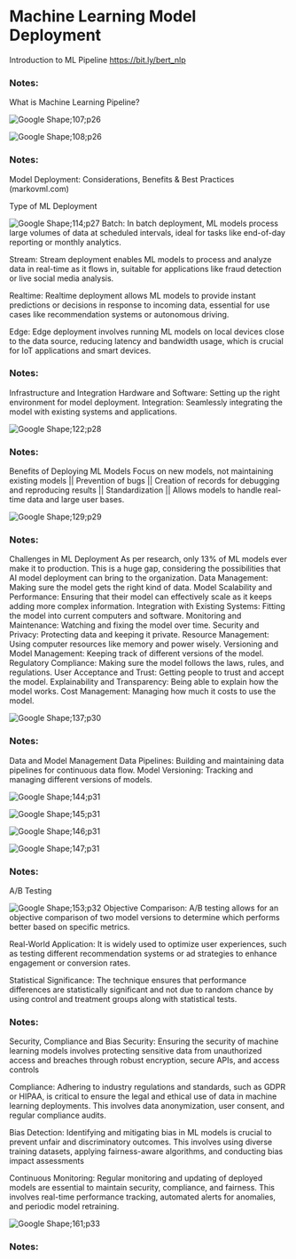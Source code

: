 <!-- Slide number: 1 -->
# Machine Learning Model Deployment
Introduction to ML Pipeline
https://bit.ly/bert_nlp

### Notes:

<!-- Slide number: 2 -->
What is Machine Learning Pipeline?

![Google Shape;107;p26](GoogleShape107p26.jpg)

![Google Shape;108;p26](GoogleShape108p26.jpg)

### Notes:
Model Deployment: Considerations, Benefits & Best Practices (markovml.com)

<!-- Slide number: 3 -->
Type of ML Deployment

![Google Shape;114;p27](GoogleShape114p27.jpg)
Batch: In batch deployment, ML models process large volumes of data at scheduled intervals, ideal for tasks like end-of-day reporting or monthly analytics.

Stream: Stream deployment enables ML models to process and analyze data in real-time as it flows in, suitable for applications like fraud detection or live social media analysis.

Realtime: Realtime deployment allows ML models to provide instant predictions or decisions in response to incoming data, essential for use cases like recommendation systems or autonomous driving.

Edge: Edge deployment involves running ML models on local devices close to the data source, reducing latency and bandwidth usage, which is crucial for IoT applications and smart devices.

### Notes:

<!-- Slide number: 4 -->
Infrastructure and Integration
Hardware and Software: Setting up the right environment for model deployment.
Integration: Seamlessly integrating the model with existing systems and applications.

![Google Shape;122;p28](GoogleShape122p28.jpg)

### Notes:

<!-- Slide number: 5 -->
Benefits of Deploying ML Models
Focus on new models, not maintaining existing models || Prevention of bugs || Creation of records for debugging and reproducing results || Standardization || Allows models to handle real-time data and large user bases.

![Google Shape;129;p29](GoogleShape129p29.jpg)

### Notes:

<!-- Slide number: 6 -->
Challenges in ML Deployment
As per research, only 13% of ML models ever make it to production. This is a huge gap, considering the possibilities that AI model deployment can bring to the organization.
Data Management: Making sure the model gets the right kind of data.
Model Scalability and Performance: Ensuring that their model can effectively scale as it keeps adding more complex information.
Integration with Existing Systems: Fitting the model into current computers and software.
Monitoring and Maintenance: Watching and fixing the model over time.
Security and Privacy: Protecting data and keeping it private.
Resource Management: Using computer resources like memory and power wisely.
Versioning and Model Management: Keeping track of different versions of the model.
Regulatory Compliance: Making sure the model follows the laws, rules, and regulations.
User Acceptance and Trust: Getting people to trust and accept the model.
Explainability and Transparency: Being able to explain how the model works.
Cost Management: Managing how much it costs to use the model.

![Google Shape;137;p30](GoogleShape137p30.jpg)

### Notes:

<!-- Slide number: 7 -->
Data and Model Management
Data Pipelines: Building and maintaining data pipelines for continuous data flow.
Model Versioning: Tracking and managing different versions of models.

![Google Shape;144;p31](GoogleShape144p31.jpg)

![Google Shape;145;p31](GoogleShape145p31.jpg)

![Google Shape;146;p31](GoogleShape146p31.jpg)

![Google Shape;147;p31](GoogleShape147p31.jpg)

### Notes:

<!-- Slide number: 8 -->
A/B Testing

![Google Shape;153;p32](GoogleShape153p32.jpg)
Objective Comparison: A/B testing allows for an objective comparison of two model versions to determine which performs better based on specific metrics.

Real-World Application: It is widely used to optimize user experiences, such as testing different recommendation systems or ad strategies to enhance engagement or conversion rates.

Statistical Significance: The technique ensures that performance differences are statistically significant and not due to random chance by using control and treatment groups along with statistical tests.

### Notes:

<!-- Slide number: 9 -->
Security, Compliance and Bias
Security: Ensuring the security of machine learning models involves protecting sensitive data from unauthorized access and breaches through robust encryption, secure APIs, and access controls

Compliance: Adhering to industry regulations and standards, such as GDPR or HIPAA, is critical to ensure the legal and ethical use of data in machine learning deployments. This involves data anonymization, user consent, and regular compliance audits.

Bias Detection: Identifying and mitigating bias in ML models is crucial to prevent unfair and discriminatory outcomes. This involves using diverse training datasets, applying fairness-aware algorithms, and conducting bias impact assessments

Continuous Monitoring: Regular monitoring and updating of deployed models are essential to maintain security, compliance, and fairness. This involves real-time performance tracking, automated alerts for anomalies, and periodic model retraining.

![Google Shape;161;p33](GoogleShape161p33.jpg)

### Notes: